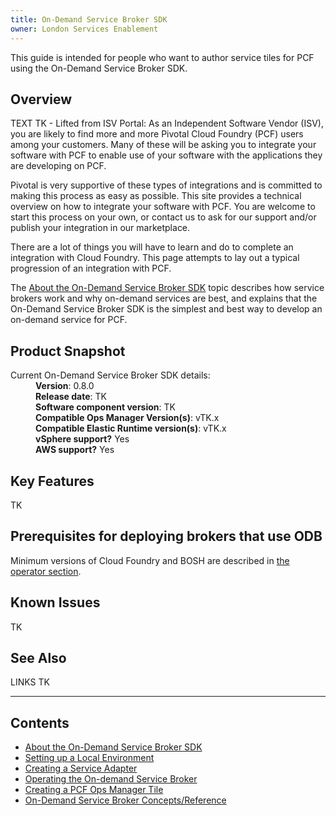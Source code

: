 ```yaml
---
title: On-Demand Service Broker SDK
owner: London Services Enablement
---
```


This guide is intended for people who want to author service tiles for PCF using the On-Demand Service Broker SDK.

## <a id='overview'></a>Overview

TEXT TK - Lifted from ISV Portal: As an Independent Software Vendor (ISV), you are likely to find more and more Pivotal Cloud Foundry (PCF) users among your customers. Many of these will be asking you to integrate your software with PCF to enable use of your software with the applications they are developing on PCF.

Pivotal is very supportive of these types of integrations and is committed to making this process as easy as possible. This site provides a technical overview on how to integrate your software with PCF. You are welcome to start this process on your own, or contact us to ask for our support and/or publish your integration in our marketplace.

There are a lot of things you will have to learn and do to complete an integration with Cloud Foundry. This page attempts to lay out a typical progression of an integration with PCF.

The [About the On-Demand Service Broker SDK](./about.html) topic describes how service brokers work and why on-demand services are best, and explains that the On-Demand Service Broker SDK is the simplest and best way to develop an on-demand service for PCF.

## <a id='product-snapshot'></a>Product Snapshot

<dl>
<dt>Current On-Demand Service Broker SDK details:</dt>
<dd><strong>Version</strong>: 0.8.0 </dd>
<dd><strong>Release date</strong>: TK</dd>
<dd><strong>Software component version</strong>: TK</dd>
<dd><strong>Compatible Ops Manager Version(s)</strong>: vTK.x</dd>
<dd><strong>Compatible Elastic Runtime version(s)</strong>: vTK.x</dd>
<dd><strong>vSphere support?</strong> Yes</dd>
<dd><strong>AWS support?</strong> Yes</dd>
</dl>

## <a id='new-features'></a>Key Features

TK

## <a id='prerequisites'></a>Prerequisites for deploying brokers that use ODB

Minimum versions of Cloud Foundry and BOSH are described in [the operator section](operating.html#configure-bosh).

## <a id='known-issues'></a>Known Issues

TK

## <a id='see-also'></a>See Also

LINKS TK

<hr>

## <a id='contents'></a>Contents

* <a href="about.html" class="subnav">About the On-Demand Service Broker SDK</a>
* <a href="getting-started.html" class="subnav">Setting up a Local Environment</a>
* <a href="creating.html" class="subnav">Creating a Service Adapter</a>
* <a href="operating.html" class="subnav">Operating the On-demand Service Broker</a>
* <a href="tile.html" class="subnav">Creating a PCF Ops Manager Tile</a>
* <a href="concepts.html" class="subnav">On-Demand Service Broker Concepts/Reference</a>
